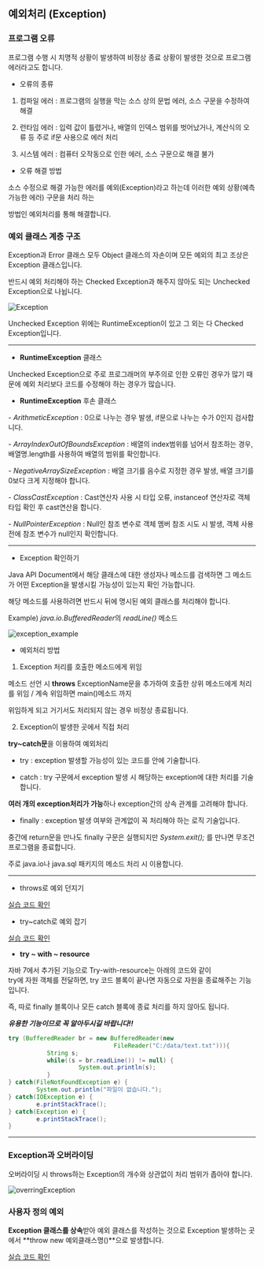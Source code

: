 ## 예외처리 (Exception)

### 프로그램 오류

프로그램 수행 시 치명적 상황이 발생하여 비정상 종료 상황이 발생한 것으로 프로그램 에러라고도 합니다.

* 오류의 종류

1. 컴파일 에러 : 프로그램의 실행을 막는 소스 상의 문법 에러, 소스 구문을 수정하여 해결

2. 런타임 에러 : 입력 값이 틀렸거나, 배열의 인덱스 범위를 벗어났거나, 계산식의 오류 등 주로 if문 사용으로 에러 처리

3. 시스템 에러 : 컴퓨터 오작동으로 인한 에러, 소스 구문으로 해결 불가

* 오류 해결 방법

소스 수정으로 해결 가능한 에러를 예외(Exception)라고 하는데 이러한 예외 상황(예측 가능한 에러) 구문을 처리 하는

방법인 예외처리를 통해 해결합니다.

### 예외 클래스 계층 구조

Exception과 Error 클래스 모두 Object 클래스의 자손이며 모든 예외의 최고 조상은 Exception 클래스입니다.

반드시 예외 처리해야 하는 Checked Exception과 해주지 않아도 되는 Unchecked Exception으로 나뉩니다.

![Exception](https://github.com/kleg26315/TIL/blob/master/resources/Exception.PNG)

Unchecked Exception 위에는 RuntimeException이 있고 그 외는 다 Checked Exception입니다.

----------------------------------------------------------------------------------

* **RuntimeException** 클래스

Unchecked Exception으로 주로 프로그래머의 부주의로 인한 오류인 경우가 많기 때문에 예외 처리보다 코드를
수정해야 하는 경우가 많습니다.

* **RuntimeException** 후손 클래스

\- *ArithmeticException* : 0으로 나누는 경우 발생, if문으로 나누는 수가 0인지 검사합니다.

\- *ArrayIndexOutOfBoundsException* : 배열의 index범위를 넘어서 참조하는 경우, 배열명.length를 사용하여 배열의 범위를 확인합니다.

\- *NegativeArraySizeException* : 배열 크기를 음수로 지정한 경우 발생, 배열 크기를 0보다 크게 지정해야 합니다.

\- *ClassCastException* : Cast연산자 사용 시 타입 오류, instanceof 연산자로 객체타입 확인 후 cast연산을 합니다.

\- *NullPointerException* : Null인 참조 변수로 객체 멤버 참조 시도 시 발생, 객체 사용 전에 참조 변수가 null인지 확인합니다.

----------------------------------------------------------------------------------

* Exception 확인하기

Java API Document에서 해당 클래스에 대한 생성자나 메소드를 검색하면 그 메소드가 어떤 Exception을 발생시킬 가능성이 있는지
확인 가능합니다.

해당 메소드를 사용하려면 반드시 뒤에 명시된 예외 클래스를 처리해야 합니다.

Example) *java.io.BufferedReader*의 *readLine()* 메소드

![exception_example](https://github.com/kleg26315/TIL/blob/master/resources/exception_example.PNG)

* 예외처리 방법

1. Exception 처리를 호출한 메소드에게 위임

메소드 선언 시 **throws** ExceptionName문을 추가하여 호출한 상위 메소드에게 처리를 위임 / 계속 위임하면 main()메소드 까지

위임하게 되고 거기서도 처리되지 않는 경우 비정상 종료됩니다.


2. Exception이 발생한 곳에서 직접 처리

**try~catch문**을 이용하여 예외처리

- try : exception 발생할 가능성이 있는 코드를 안에 기술합니다.

- catch : try 구문에서 exception 발생 시 해당하는 exception에 대한 처리를 기술합니다.

**여러 개의 exception처리가 가능**하나 exception간의 상속 관계를 고려해야 합니다.

- finally : exception 발생 여부와 관계없이 꼭 처리해야 하는 로직 기술입니다.

중간에 return문을 만나도 finally 구문은 실행되지만 *System.exit();* 를 만나면 무조건 프로그램을 종료합니다. 

주로 java.io나 java.sql 패키지의 메소드 처리 시 이용합니다.

----------------------------------------------------------------------------------

* throws로 예외 던지기

[실습 코드 확인](https://github.com/kleg26315/TIL/blob/master/CODE/JAVA/11_Exception/chap01_throws)

* try~catch로 예외 잡기

[실습 코드 확인](https://github.com/kleg26315/TIL/blob/master/CODE/JAVA/11_Exception/chap02_tryCatch)

* **try ~ with ~ resource**

자바 7에서 추가된 기능으로 Try-with-resource는 아래의 코드와 같이<br>
try에 자원 객체를 전달하면, try 코드 블록이 끝나면 자동으로 자원을 종료해주는 기능입니다.

즉, 따로 finally 블록이나 모든 catch 블록에 종료 처리를 하지 않아도 됩니다.

***유용한 기능이므로 꼭 알아두시길 바랍니다!!***

```java
try (BufferedReader br = new BufferedReader(new
                              FileReader("C:/data/text.txt"))){
           String s;
           while((s = br.readLine()) != null) {
                    System.out.println(s);
           }
} catch(FileNotFoundException e) {
        System.out.println("파일이 없습니다.");
} catch(IOException e) {
        e.printStackTrace();
} catch(Exception e) {
        e.printStackTrace();
}
```

----------------------------------------------------------------------------------

### Exception과 오버라이딩

오버라이딩 시 throws하는 Exception의 개수와 상관없이 처리 범위가 좁아야 합니다.

![overringException](https://github.com/kleg26315/TIL/blob/master/resources/overidingException.PNG)

### 사용자 정의 예외

**Exception 클래스를 상속**받아 예외 클래스를 작성하는 것으로 Exception 발생하는 곳에서 **throw new 예외클래스명()**으로 발생합니다.

[실습 코드 확인](https://github.com/kleg26315/TIL/blob/master/CODE/JAVA/11_Exception/chap03_user)





